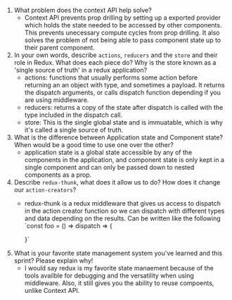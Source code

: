 1. What problem does the context API help solve?
    - Context API prevents prop drilling by setting up a exported provider which holds the state needed to be accessed by other components. This prevents unecessary compute cycles from prop drilling. It also solves the problem of not being able to pass component state up to their parent component. 
1. In your own words, describe `actions`, `reducers` and the `store` and their role in Redux. What does each piece do? Why is the store known as a 'single source of truth' in a redux application?
    - actions: functions that usually performs some action before returning an an object with type, and sometimes a payload. It returns the dispatch arguments, or calls dispatch function depending if you are using middleware.
    - reducers: returns a copy of the state after dispatch is called with the type included in the dispatch call.
    - store: This is the single global state and is immuatable, which is why it's called a single source of truth. 
1. What is the difference between Application state and Component state? When would be a good time to use one over the other?
    - application state is a global state accessible by any of the components in the application, and component state is only kept in a single component and can only be passed down to nested components as a prop.
1. Describe `redux-thunk`, what does it allow us to do? How does it change our `action-creators`?
    - redux-thunk is a redux middleware that gives us access to dispatch in the action creator function so we can dispatch with different types and data depending on the results. Can be written like the following
        `const foo = () => dispatch => {

        }`
1. What is your favorite state management system you've learned and this sprint? Please explain why!
    - I would say redux is my favorite state manaement because of the tools availble for debugging and the versatility when using middleware. Also, it still gives you the ability to reuse compoents, unlike Context API. 
